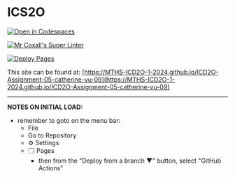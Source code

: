 # ICS2O

[![Open in Codespaces](https://classroom.github.com/assets/launch-codespace-2972f46106e565e64193e422d61a12cf1da4916b45550586e14ef0a7c637dd04.svg)](https://classroom.github.com/open-in-codespaces?assignment_repo_id=19598613)

[![Mr Coxall's Super Linter](https://github.com/MTHS-ICD2O-1-2024/ICD2O-Assignment-05-catherine-vu-09/workflows/Mr%20Coxall's%20Super%20Linter/badge.svg)](https://github.com/MTHS-ICD2O-1-2024/ICD2O-Assignment-05-catherine-vu-09/actions)

[![Deploy Pages](https://github.com/MTHS-ICD2O-1-2024/ICD2O-Assignment-05-catherine-vu-09/workflows/Deploy%20Pages/badge.svg)](https://github.com/MTHS-ICD2O-1-2024/ICD2O-Assignment-05-catherine-vu-09/actions)

This site can be found at: [https://MTHS-ICD2O-1-2024.github.io/ICD2O-Assignment-05-catherine-vu-09](https://MTHS-ICD2O-1-2024.github.io/ICD2O-Assignment-05-catherine-vu-09)

---

**NOTES ON INITIAL LOAD:**
- remember to goto on the menu bar:
  - File
  - Go to Repository
  - ⚙ Settings
  - 🗔 Pages
    - then from the "Deploy from a branch ▼" button, select "GitHub Actions"
